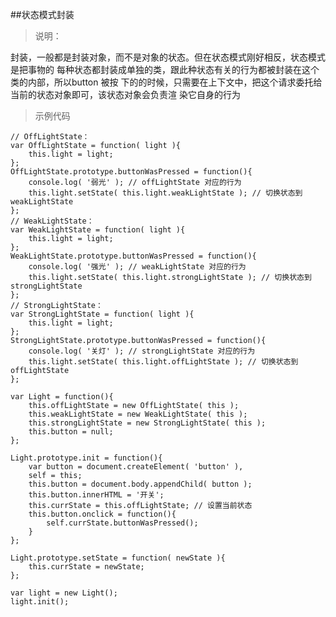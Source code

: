 ##状态模式封装

>说明：

封装，一般都是封装对象，而不是对象的状态。但在状态模式刚好相反，状态模式是把事物的
每种状态都封装成单独的类，跟此种状态有关的行为都被封装在这个类的内部，所以button 被按
下的的时候，只需要在上下文中，把这个请求委托给当前的状态对象即可，该状态对象会负责渲
染它自身的行为

>示例代码

	// OffLightState：
	var OffLightState = function( light ){
		this.light = light;
	};
	OffLightState.prototype.buttonWasPressed = function(){
		console.log( '弱光' ); // offLightState 对应的行为
		this.light.setState( this.light.weakLightState ); // 切换状态到weakLightState
	};
	// WeakLightState：
	var WeakLightState = function( light ){
		this.light = light;
	};
	WeakLightState.prototype.buttonWasPressed = function(){
		console.log( '强光' ); // weakLightState 对应的行为
		this.light.setState( this.light.strongLightState ); // 切换状态到strongLightState
	};
	// StrongLightState：
	var StrongLightState = function( light ){
		this.light = light;
	};
	StrongLightState.prototype.buttonWasPressed = function(){
		console.log( '关灯' ); // strongLightState 对应的行为
		this.light.setState( this.light.offLightState ); // 切换状态到offLightState
	};
	
	var Light = function(){
		this.offLightState = new OffLightState( this );
		this.weakLightState = new WeakLightState( this );
		this.strongLightState = new StrongLightState( this );
		this.button = null;
	};
	
	Light.prototype.init = function(){
		var button = document.createElement( 'button' ),
		self = this;
		this.button = document.body.appendChild( button );
		this.button.innerHTML = '开关';
		this.currState = this.offLightState; // 设置当前状态
		this.button.onclick = function(){
			self.currState.buttonWasPressed();
		}
	};
	
	Light.prototype.setState = function( newState ){
		this.currState = newState;
	};
	
	var light = new Light();
	light.init();

